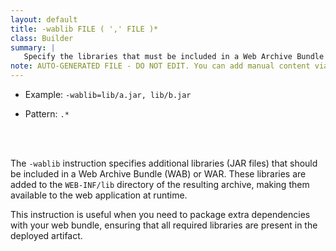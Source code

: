 ```yaml
---
layout: default
title: -wablib FILE ( ',' FILE )*
class: Builder
summary: |
   Specify the libraries that must be included in a Web Archive Bundle (WAB) or WAR.
note: AUTO-GENERATED FILE - DO NOT EDIT. You can add manual content via same filename in ext folder. 
---
```


- Example: `-wablib=lib/a.jar, lib/b.jar`

- Pattern: `.*`

<!-- Manual content from: ext/wablib.md --><br /><br />

The `-wablib` instruction specifies additional libraries (JAR files) that should be included in a Web Archive Bundle (WAB) or WAR. These libraries are added to the `WEB-INF/lib` directory of the resulting archive, making them available to the web application at runtime.

This instruction is useful when you need to package extra dependencies with your web bundle, ensuring that all required libraries are present in the deployed artifact.

	
